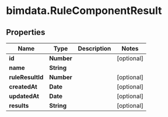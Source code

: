 # bimdata.RuleComponentResult

## Properties
Name | Type | Description | Notes
------------ | ------------- | ------------- | -------------
**id** | **Number** |  | [optional] 
**name** | **String** |  | 
**ruleResultId** | **Number** |  | [optional] 
**createdAt** | **Date** |  | [optional] 
**updatedAt** | **Date** |  | [optional] 
**results** | **String** |  | [optional] 


